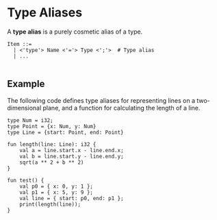 # Type Aliases

A **type alias** is a purely cosmetic alias of a type.

<pre>
<code>Item ::=
  | <'type'> Name <'='> Type <';'>  # Type alias
  | ...
</code>
</pre>

## Example

The following code defines type aliases for representing lines on a two-dimensional plane, and a function for calculating the length of a line.

```text
type Num = i32;
type Point = {x: Num, y: Num}
type Line = {start: Point, end: Point}

fun length(line: Line): i32 {
    val a = line.start.x - line.end.x;
    val b = line.start.y - line.end.y;
    sqrt(a ** 2 + b ** 2)
}

fun test() {
    val p0 = { x: 0, y: 1 };
    val p1 = { x: 5, y: 9 };
    val line = { start: p0, end: p1 };
    print(length(line));
}
```
